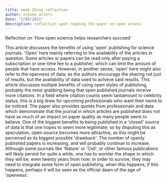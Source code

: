 ```yaml
---
title: week 2blog reflection
author: steven allers
date: "2/05/2021"
description: reflection upon reading the paper on open access
---
```


Reflection on 'How open science helps
researchers succeed'

This article discusses the benefits of using 'open' publishing for science journals. 'Open' here mainly referring to the availability of the articles in question. Some articles or papers can be read only after paying a subscription or one-time fee to a publisher, which can limit the amount of people that have access. However, in another sense, 'open' here might also refer to the openness of data; as the authors encourage the sharing not just of results, but the availability of data used to achieve said results. This article discusses multiple benefits of using open styles of publishing, probably the most grabbing being that open published journals receive more citations. In a field where citation counts seem tantamount to celebrity status, this is a big draw for upcoming professionals who want their name to be noticed. The paper also provides quotes from professionals and data which demonstrate that the journal in which articles are published does not have as much of an impact on paper quality as many people seem to believe. One of the biggest benefits to being published in a 'closed' source of data is that one hopes to seem more legitimate; so by disputing this as speculation, open-source becomes more attractive, as this might be perceived as its biggest possible 'drawback'. The number of openly published papers is increasing, and will probably continue to increase. Although some journals like 'Nature' or 'Cell', or other famous publications will likely persist for quite a while, one has to wonder the shape in which they will be, even twenty years from now; in order to survive, they may need to integrate some form of open publishing, when this happens, if this happens, perhaps it will be seen as the official dawn of the age of 'openness'. 

